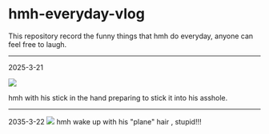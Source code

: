 # hmh-everyday-vlog
This repository record the funny things that hmh do everyday, anyone can feel free to laugh.

------

2025-3-21

![](./pic/3_21.jpg)

hmh with his stick in the hand preparing to stick it into his asshole.

------

2035-3-22
![](./pic/IMG_20250322_104811.jpg)
hmh wake up with his "plane" hair , stupid!!!
